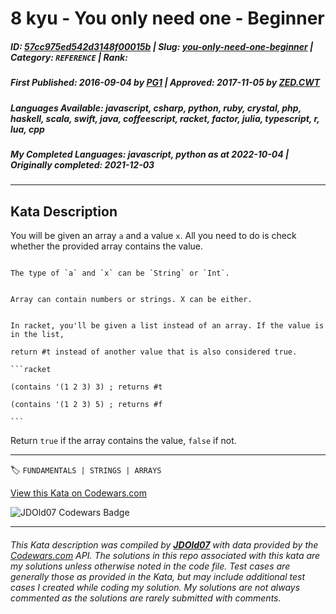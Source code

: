 # 8 kyu - You only need one - Beginner

##### **ID**: [57cc975ed542d3148f00015b](https://www.codewars.com/kata/57cc975ed542d3148f00015b) | **Slug**: [you-only-need-one-beginner](https://www.codewars.com/kata/57cc975ed542d3148f00015b) | **Category**: `REFERENCE` | **Rank**: <span style="color:white">8 kyu</span>

##### **First Published**: 2016-09-04 ***by*** [PG1](https://www.codewars.com/users/PG1) | **Approved**: 2017-11-05 ***by*** [ZED.CWT](https://www.codewars.com/users/ZED.CWT)

##### **Languages Available**: javascript, csharp, python, ruby, crystal, php, haskell, scala, swift, java, coffeescript, racket, factor, julia, typescript, r, lua, cpp

##### **My Completed Languages**: javascript, python ***as at*** 2022-10-04 | **Originally completed**: 2021-12-03

---

## Kata Description


You will be given an array `a` and a value `x`. All you need to do is check whether the provided array contains the value.



~~~if:swift

The type of `a` and `x` can be `String` or `Int`.

~~~

~~~if-not:swift

Array can contain numbers or strings. X can be either.

~~~

~~~if:racket

In racket, you'll be given a list instead of an array. If the value is in the list,

return #t instead of another value that is also considered true.

```racket

(contains '(1 2 3) 3) ; returns #t

(contains '(1 2 3) 5) ; returns #f

```

~~~



Return `true` if the array contains the value, `false` if not. 

---


🏷 `FUNDAMENTALS | STRINGS | ARRAYS`


[View this Kata on Codewars.com](https://www.codewars.com/kata/57cc975ed542d3148f00015b)

![](https://www.codewars.com/users/jdold07/badges/large "JDOld07 Codewars Badge")

---

###### *This Kata description was compiled by [**JDOld07**](https://tpstech.dev) with data provided by the [Codewars.com](https://www.codewars.com) API.  The solutions in this repo associated with this kata are my solutions unless otherwise noted in the code file.  Test cases are generally those as provided in the Kata, but may include additional test cases I created while coding my solution.  My solutions are not always commented as the solutions are rarely submitted with comments.*
